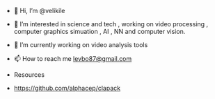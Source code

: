 - 👋 Hi, I’m @velikile
- 👀 I’m interested in science and tech , working on video processing , computer graphics simuation , AI , NN and computer vision.
- 🌱 I’m currently working on video analysis tools 
- 📫 How to reach me levbo87@gmail.com

- Resources
- https://github.com/alphacep/clapack
<!---
velikile/velikile is a ✨ special ✨ repository because its `README.md` (this file) appears on your GitHub profile.
You can click the Preview link to take a look at your changes.
--->
